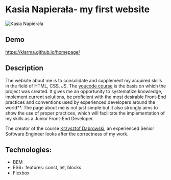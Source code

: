 # Kasia Napierała- my first website

![Kasia Napierała](https://i.postimg.cc/QNp8CjdW/kasia.jpg)

## Demo

https://klarma.github.io/homepage/

## Description

The website about me is to consolidate and supplement my acquired skills in the field of HTML, CSS, JS. The [youcode course](https://youcode.pl/frontend-developer/) is the basis on which the project was created. It gives me an opportunity to systematize knowledge, implement current solutions, be proficient with the most desirable Front-End practices and conventions used by experienced developers around the world**. The page about me is not just simple but it also strongly aims to show the use of proper practices, which will facilitate the implementation of my skills as a Junior Front-End Developer.

The creator of the course [Krzysztof Dąbrowski](https://www.linkedin.com/in/dabrowskisoftware), an experienced Senior Software Engineer  looks after the correctness of my work.

## Technologies:

- BEM
- ES6+ features: const, let, blocks
- Flexbox